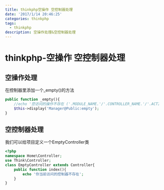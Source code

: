 ```yaml
---
title: thinkphp空操作 空控制器处理
date: '2017/1/14 20:46:25'
categories: thinkphp
tags:
  - thinkphp
description: 空操作处理&空控制器处理
---
```


# thinkphp-空操作 空控制器处理

## 空操作处理

在控制器里添加一个\_empty\(\)的方法

```php
public function _empty(){
    //echo '您访问的操作不存在 ('.MODULE_NAME.'/'.CONTROLLER_NAME.'/'.ACTION_NAME.')';;
    $this->display('Manager@Public:empty');
}
```

## 空控制器处理

我们可以给项目定义一个EmptyController类

```php
<?php
namespace Home\Controller;
use Think\Controller;
class EmptyController extends Controller{
    public function index(){
        echo '你当前访问的控制器不存在';
    }
}
```

